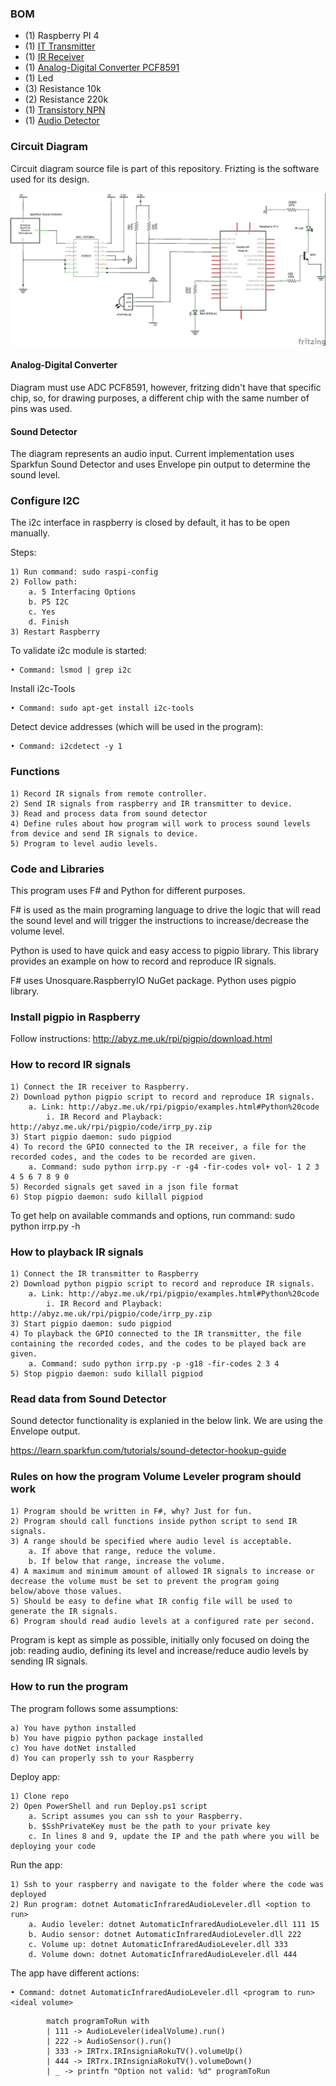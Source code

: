 ### BOM

* (1) Raspberry PI 4
* (1) [IT Transmitter](https://www.digikey.com/product-detail/en/everlight-electronics-co-ltd/IR333C-H0-L10/1080-1082-ND/2675573)
* (1) [IR Receiver](https://www.digikey.com/product-detail/en/vishay-semiconductor-opto-division/TSOP38238/751-1227-ND/1681362)
* (1) [Analog-Digital Converter PCF8591](https://www.nxp.com/docs/en/data-sheet/PCF8591.pdf)
* (1) Led
* (3) Resistance 10k
* (2) Resistance 220k
* (1) [Transistory NPN](https://www.digikey.com/product-detail/en/on-semiconductor/PN2222ATF/PN2222ATFCT-ND/3504402)
* (1) [Audio Detector](https://www.digikey.com/product-detail/en/sparkfun-electronics/SEN-14262/1568-1721-ND/7725299)

### Circuit Diagram

Circuit diagram source file is part of this repository. Frizting is the software used for its design.

![Circuit Diagram](https://github.com/vmendivil/InfraredVolumeAdjustment/raw/2d96b543ed73cc4ad8e13aa27e2d2cb04deebc5b/Circuit%20Diagram.jpg)

#### Analog-Digital Converter

Diagram must use ADC PCF8591, however, fritzing didn't have that specific chip, so, for drawing purposes, a different chip with the same number of pins was used.

#### Sound Detector

The diagram represents an audio input. Current implementation uses Sparkfun Sound Detector and uses Envelope pin output to determine the sound level.

### Configure I2C

The i2c interface in raspberry is closed by default, it has to be open manually.

Steps:

	1) Run command: sudo raspi-config
	2) Follow path:
		a. 5 Interfacing Options
		b. P5 I2C
		c. Yes
		d. Finish
	3) Restart Raspberry

To validate i2c module is started:

	• Command: lsmod | grep i2c

Install i2c-Tools

	• Command: sudo apt-get install i2c-tools

Detect device addresses (which will be used in the program):

	• Command: i2cdetect -y 1



### Functions

	1) Record IR signals from remote controller.
	2) Send IR signals from raspberry and IR transmitter to device.
	3) Read and process data from sound detector
	4) Define rules about how program will work to process sound levels from device and send IR signals to device.
	5) Program to level audio levels.

### Code and Libraries

This program uses F# and Python for different purposes.

F# is used as the main programing language to drive the logic that will read the sound level and will trigger the instructions to increase/decrease the volume level.

Python is used to have quick and easy access to pigpio library. This library provides an example on how to record and reproduce IR signals.

F# uses Unosquare.RaspberryIO NuGet package. Python uses pigpio library.

### Install pigpio in Raspberry

Follow instructions: http://abyz.me.uk/rpi/pigpio/download.html

### How to record IR signals

	1) Connect the IR receiver to Raspberry.
	2) Download python pigpio script to record and reproduce IR signals.
		a. Link: http://abyz.me.uk/rpi/pigpio/examples.html#Python%20code
			i. IR Record and Playback: http://abyz.me.uk/rpi/pigpio/code/irrp_py.zip
	3) Start pigpio daemon: sudo pigpiod
	4) To record the GPIO connected to the IR receiver, a file for the recorded codes, and the codes to be recorded are given.
		a. Command: sudo python irrp.py -r -g4 -fir-codes vol+ vol- 1 2 3 4 5 6 7 8 9 0
	5) Recorded signals get saved in a json file format
	6) Stop pigpio daemon: sudo killall pigpiod

To get help on available commands and options, run command: sudo python irrp.py -h

### How to playback IR signals

	1) Connect the IR transmitter to Raspberry
	2) Download python pigpio script to record and reproduce IR signals.
		a. Link: http://abyz.me.uk/rpi/pigpio/examples.html#Python%20code
			i. IR Record and Playback: http://abyz.me.uk/rpi/pigpio/code/irrp_py.zip
	3) Start pigpio daemon: sudo pigpiod
	4) To playback the GPIO connected to the IR transmitter, the file containing the recorded codes, and the codes to be played back are given. 
		a. Command: sudo python irrp.py -p -g18 -fir-codes 2 3 4
	5) Stop pigpio daemon: sudo killall pigpiod

### Read data from Sound Detector

Sound detector functionality is explanied in the below link. We are using the Envelope output.

https://learn.sparkfun.com/tutorials/sound-detector-hookup-guide

### Rules on how the program Volume Leveler program should work

	1) Program should be written in F#, why? Just for fun.
	2) Program should call functions inside python script to send IR signals.
	3) A range should be specified where audio level is acceptable.
		a. If above that range, reduce the volume.
		b. If below that range, increase the volume.
	4) A maximum and minimum amount of allowed IR signals to increase or decrease the volume must be set to prevent the program going below/above those values.
	5) Should be easy to define what IR config file will be used to generate the IR signals.
	6) Program should read audio levels at a configured rate per second.

Program is kept as simple as possible, initially only focused on doing the job: reading audio, defining its level and increase/reduce audio levels by sending IR signals.

### How to run the program

The program follows some assumptions:

	a) You have python installed
	b) You have pigpio python package installed
	c) You have dotNet installed
	d) You can properly ssh to your Raspberry

Deploy app:

	1) Clone repo
	2) Open PowerShell and run Deploy.ps1 script
		a. Script assumes you can ssh to your Raspberry.
		b. $SshPrivateKey must be the path to your private key
		c. In lines 8 and 9, update the IP and the path where you will be deploying your code

Run the app:

	1) Ssh to your raspberry and navigate to the folder where the code was deployed
	2) Run program: dotnet AutomaticInfraredAudioLeveler.dll <option to run>
		a. Audio leveler: dotnet AutomaticInfraredAudioLeveler.dll 111 15
		b. Audio sensor: dotnet AutomaticInfraredAudioLeveler.dll 222
		c. Volume up: dotnet AutomaticInfraredAudioLeveler.dll 333
		d. Volume down: dotnet AutomaticInfraredAudioLeveler.dll 444

The app have different actions:

	• Command: dotnet AutomaticInfraredAudioLeveler.dll <program to run> <ideal volume>

```F#
	    match programToRun with
	    | 111 -> AudioLeveler(idealVolume).run()
	    | 222 -> AudioSensor().run()
	    | 333 -> IRTrx.IRInsigniaRokuTV().volumeUp()
	    | 444 -> IRTrx.IRInsigniaRokuTV().volumeDown()
	    | _ -> printfn "Option not valid: %d" programToRun
```
